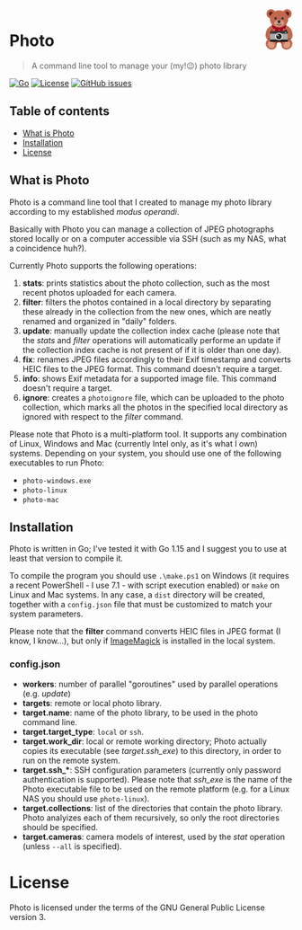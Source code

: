 <a href="https://www.bernardi.cloud/">
    <img src=".readme-files/photo-logo-72.png" alt="Photo logo" title="Photo" align="right" height="72" />
</a>

# Photo
> A command line tool to manage your (my!😉) photo library

[![Go](https://img.shields.io/badge/Go-v1.15-blue.svg)](https://golang.org/)
[![License](https://img.shields.io/github/license/bernarpa/photo.svg)](https://opensource.org/licenses/GPL-3.0)
[![GitHub issues](https://img.shields.io/github/issues/bernarpa/photo.svg)](https://github.com/bernarpa/photo/issues)

## Table of contents

- [What is Photo](#what-is-photo)
- [Installation](#installation)
- [License](#license)

## What is Photo

Photo is a command line tool that I created to manage my photo library according to my established *modus operandi*.

Basically with Photo you can manage a collection of JPEG photographs stored locally or on a computer accessible via SSH (such as my NAS, what a coincidence huh?).

Currently Photo supports the following operations:

1. **stats**: prints statistics about the photo collection, such as the most recent photos uploaded for each camera.
2. **filter**: filters the photos contained in a local directory by separating these already in the collection from the new ones, which are neatly renamed and organized in "daily" folders.
3. **update**: manually update the collection index cache (please note that the *stats* and *filter* operations will automatically performe an update if the collection index cache is not present of if it is older than one day).
4. **fix**: renames JPEG files accordingly to their Exif timestamp and converts HEIC files to the JPEG format. This command doesn't require a target.
5. **info**: shows Exif metadata for a supported image file. This command doesn't require a target.
6. **ignore**: creates a `photoignore` file, which can be uploaded to the photo collection, which marks all the photos in the specified local directory as ignored with respect to the *filter* command.

Please note that Photo is a multi-platform tool. It supports any combination of Linux, Windows and Mac (currently Intel only, as it's what I own) systems. Depending on your system, you should use one of the following executables to run Photo:

* `photo-windows.exe`
* `photo-linux`
* `photo-mac`

## Installation

Photo is written in Go; I've tested it with Go 1.15 and I suggest you to use at least that version to compile it.

To compile the program you should use `.\make.ps1` on Windows (it requires a recent PowerShell - I use 7.1 - with script execution enabled) or `make` on Linux and Mac systems. In any case, a `dist` directory will be created, together with a `config.json` file that must be customized to match your system parameters.

Please note that the **filter** command converts HEIC files in JPEG format (I know, I know...), but only if [ImageMagick](https://imagemagick.org/) is installed in the local system.

### config.json

* **workers**: number of parallel "goroutines" used by parallel operations (e.g. *update*)
* **targets**: remote or local photo library.
* **target.name**: name of the photo library, to be used in the photo command line.
* **target.target_type**: `local` or `ssh`.
* **target.work_dir**: local or remote working directory; Photo actually copies its executable (see *target.ssh_exe*) to this directory, in order to run on the remote system.
* **target.ssh_\***: SSH configuration parameters (currently only password authentication is supported). Please note that *ssh_exe* is the name of the Photo executable file to be used on the remote platform (e.g. for a Linux NAS you should use `photo-linux`).
* **target.collections**: list of the directories that contain the photo library. Photo analyizes each of them recursively, so only the root directories should be specified.
* **target.cameras**: camera models of interest, used by the *stat* operation (unless `--all` is specified).

# License

Photo is licensed under the terms of the GNU General Public License version 3.
